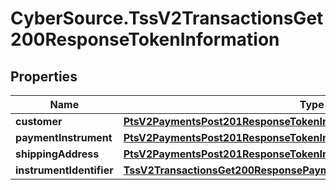 # CyberSource.TssV2TransactionsGet200ResponseTokenInformation

## Properties
Name | Type | Description | Notes
------------ | ------------- | ------------- | -------------
**customer** | [**PtsV2PaymentsPost201ResponseTokenInformationCustomer**](PtsV2PaymentsPost201ResponseTokenInformationCustomer.md) |  | [optional] 
**paymentInstrument** | [**PtsV2PaymentsPost201ResponseTokenInformationPaymentInstrument**](PtsV2PaymentsPost201ResponseTokenInformationPaymentInstrument.md) |  | [optional] 
**shippingAddress** | [**PtsV2PaymentsPost201ResponseTokenInformationShippingAddress**](PtsV2PaymentsPost201ResponseTokenInformationShippingAddress.md) |  | [optional] 
**instrumentIdentifier** | [**TssV2TransactionsGet200ResponsePaymentInformationInstrumentIdentifier**](TssV2TransactionsGet200ResponsePaymentInformationInstrumentIdentifier.md) |  | [optional] 


